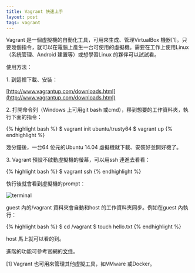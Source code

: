 ```yaml
---
title: Vagrant 快速上手
layout: post
tags: vagrant
---
```

<!-- what -->
Vagrant 是一個虛擬機的自動化工具，可用來生成、管理VirtualBox 機器[1]。只要幾個指令，就可以在電腦上產生一台可使用的虛擬機。需要在工作上使用Linux（系統管理、Android 建置等）或想學習Linux 的夥伴可以試試看。

<!-- how -->
使用方法：

1\. 到這裡下載、安裝：

[http://www.vagrantup.com/downloads.html](http://www.vagrantup.com/downloads.html)

2\. 打開命令列（Windows 上可用git bash 或cmd），移到想要的工作資料夾，執行下面的指令：

{% highlight bash %}
$ vagrant init ubuntu/trusty64
$ vagrant up
{% endhighlight %}

幾分鐘後，一台64 位元的Ubuntu 14.04 虛擬機就下載、安裝好並開好機了。 

3\. Vagrant 預設不啟動虛擬機的螢幕，可以用ssh 連進去看看：

{% highlight bash %}
$ vagrant ssh
{% endhighlight %}

執行後就會看到虛擬機的prompt：

![terminal](https://dl.dropboxusercontent.com/u/31448207/imgs/Screen%20Shot%202014-08-14%20at%209.13.23%20PM.png)

guest 內的/vagrant 資料夾會自動和host 的工作資料夾同步。例如在guest 內執行：

{% highlight bash %}
$ cd /vagrant
$ touch hello.txt
{% endhighlight %}

host 馬上就可以看的到。

進階的功能可參考官網的[文件](http://docs.vagrantup.com/v2/)。

[1] Vagrant 也可用來管理其他虛擬工具，如VMware 或Docker。

